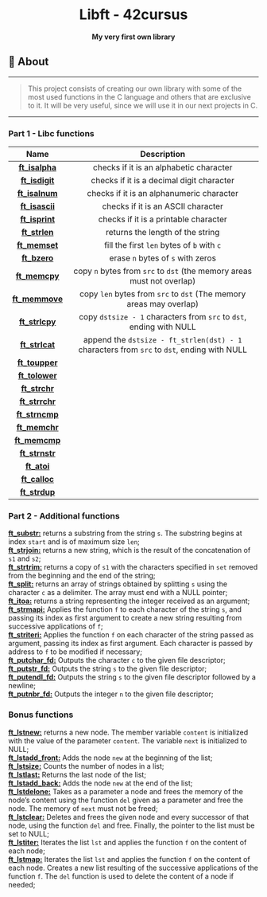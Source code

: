 <h1 align="center">Libft - 42cursus</h1>
<p align="center"><strong>My very first own library</strong></p>

## 📑 About
---
> This project consists of creating our own library with some of the most used functions in the C language and others that are exclusive to it. It will be
very useful, since we will use it in our next projects in C.
---

### Part 1 - Libc functions

| Name                  | Description                                                                                                                                 |
| :-------------------: | :-----------------------------------------------------------------------------------------------------------------------------------------: |
| [**ft_isalpha**](/libft/ft_isalpha.c) | checks if it is an alphabetic character                                                                                     |
| [**ft_isdigit**](/libft/ft_isdigit.c) | checks if it is a decimal digit character                                                                                   |
| [**ft_isalnum**](/libft/ft_isalnum.c) | checks if it is an alphanumeric character                                                                                   |
| [**ft_isascii**](/libft/ft_isascii.c) | checks if it is an ASCII character                                                                                          |
| [**ft_isprint**](/libft/ft_isprint.c) | checks if it is a printable character                                                                                       |
| [**ft_strlen**](/libft/ft_strlen.c)   | returns the length of the string                                                                                            |
| [**ft_memset**](/libft/ft_memset.c)   | fill the first `len` bytes of `b` with `c`                                                                                  |
| [**ft_bzero**](/libft/ft_bzero.c)     | erase `n` bytes of `s` with zeros                                                                                           |
| [**ft_memcpy**](/libft/ft_memcpy.c)   | copy `n` bytes from `src` to `dst` (the memory areas must not overlap)                                                      |
| [**ft_memmove**](/libft/ft_memmove.c) | copy `len` bytes from `src` to `dst` (The memory areas may overlap)                                                         |
| [**ft_strlcpy**](/libft/ft_strlcpy.c) | copy `dstsize - 1` characters from `src` to `dst`, ending with NULL                                                         |
| [**ft_strlcat**](/libft/ft_strlcat.c) | append the `dstsize - ft_strlen(dst) - 1` characters from `src` to `dst`, ending with NULL                                  |
| [**ft_toupper**](/libft/ft_toupper.c) |                                                                                                                             |
| [**ft_tolower**](/libft/ft_tolower.c) |                                                                                                                             |
| [**ft_strchr**](/libft/ft_strchr.c)   |                                                                                                                             |
| [**ft_strrchr**](/libft/ft_strrchr.c) |                                                                                                                             |
| [**ft_strncmp**](/libft/ft_strncmp.c) |                                                                                                                             |
| [**ft_memchr**](/libft/ft_memchr.c)   |                                                                                                                             |
| [**ft_memcmp**](/libft/ft_memcmp.c)   |                                                                                                                             |
| [**ft_strnstr**](/libft/ft_strnstr.c) |                                                                                                                             |
| [**ft_atoi**](/libft/ft_atoi.c)       |                                                                                                                             |
| [**ft_calloc**](/libft/ft_calloc.c)   |                                                                                                                             |
| [**ft_strdup**](/libft/ft_strdup.c)   |                                                                                                                             |

### Part 2 - Additional functions

[**ft_substr:**](/libft/ft_substr.c) returns a substring from the string `s`. The substring begins at index `start` and is of maximum size `len`;\
[**ft_strjoin:**](/libft/ft_strjoin.c) returns a new string, which is the result of the concatenation of `s1` and `s2`;\
[**ft_strtrim:**](/libft/ft_strtrim.c) returns a copy of `s1` with the characters specified in `set` removed from the beginning and the end of the string;\
[**ft_split:**](/libft/ft_split.c) returns an array of strings obtained by splitting `s` using the character `c` as a delimiter. The array must end with a NULL pointer;\
[**ft_itoa:**](/libft/ft_itoa.c) returns a string representing the integer received as an argument;\
[**ft_strmapi:**](/libft/ft_strmapi.c) Applies the function `f` to each character of the string `s`, and passing its index as first argument to create a new string resulting from successive applications of `f`;\
[**ft_striteri:**](/libft/ft_striteri.c) Applies the function `f` on each character of the string passed as argument, passing its index as first argument. Each character is passed by address to `f` to be modified if necessary;\
[**ft_putchar_fd:**](/libft/ft_putchar_fd.c) Outputs the character `c` to the given file descriptor;\
[**ft_putstr_fd:**](/libft/ft_putstr_fd.c) Outputs the string `s` to the given file descriptor;\
[**ft_putendl_fd:**](/libft/ft_putendl_fd.c) Outputs the string `s` to the given file descriptor followed by a newline;\
[**ft_putnbr_fd:**](/libft/ft_putnbr_fd.c) Outputs the integer `n` to the given file descriptor;

### Bonus functions

[**ft_lstnew:**](/libft/ft_lstnew.c) returns a new node. The member variable `content` is initialized with the value of the parameter `content`. The variable `next` is initialized to NULL;\
[**ft_lstadd_front:**](/libft/ft_lstadd_front.c) Adds the node `new` at the beginning of the list;\
[**ft_lstsize:**](/libft/ft_lstsize.c) Counts the number of nodes in a list;\
[**ft_lstlast:**](/libft/ft_lstlast.c) Returns the last node of the list;\
[**ft_lstadd_back:**](/libft/ft_lstadd_back.c) Adds the node `new` at the end of the list;\
[**ft_lstdelone:**](/libft/ft_lstdelone.c) Takes as a parameter a node and frees the memory of the node’s content using the function `del` given as a parameter and free the node. The memory of `next` must not be freed;\
[**ft_lstclear:**](/libft/ft_lstclear.c) Deletes and frees the given node and every successor of that node, using the function `del` and free. Finally, the pointer to the list must be set to NULL;\
[**ft_lstiter:**](/libft/ft_lstiter.c) Iterates the list `lst` and applies the function `f` on the content of each node;\
[**ft_lstmap:**](/libft/ft_lstmap.c) Iterates the list `lst` and applies the function `f` on the content of each node. Creates a new list resulting of the successive applications of the function `f`. The `del` function is used to delete the content of a node if needed;
